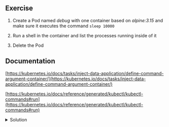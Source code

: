 ## Exercise

1. Create a Pod named *debug* with one container based on *alpine:3.15* and make sure it executes the command `sleep 10000`

2. Run a shell in the container and list the processes running inside of it

3. Delete the Pod

## Documentation

[https://kubernetes.io/docs/tasks/inject-data-application/define-command-argument-container/](https://kubernetes.io/docs/tasks/inject-data-application/define-command-argument-container/)

[https://kubernetes.io/docs/reference/generated/kubectl/kubectl-commands#run](https://kubernetes.io/docs/reference/generated/kubectl/kubectl-commands#run)

<details>
  <summary markdown="span">Solution</summary>

1. Create a Pod named *debug* with one container based on *alpine:3.15* and make sure it executes the command `sleep 10000`

```
k run debug --image=alpine:3.15 --command sleep 10000
```

2. Run a shell in the container and list the processes running inside of it

```
k exec debug -- ps aux
```

3. Delete the Pod

```
k delete po debug
```

</details>

